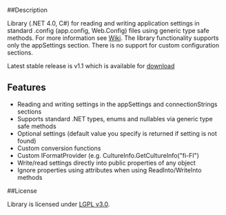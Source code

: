##Description

Library (.NET 4.0, C#) for reading and writing application settings in standard .config (app.config, Web.Config) files using generic type safe methods. For more information see [Wiki](https://github.com/tparvi/appsettings/wiki). The library functionality supports only the appSettings section. There is no support for custom configuration sections.

Latest stable release is v1.1 which is available for [download](https://github.com/downloads/tparvi/appsettings/AppSettings_v1.1.zip)

## Features

+ Reading and writing settings in the appSettings and connectionStrings sections
+ Supports standard .NET types, enums and nullables via generic type safe methods
+ Optional settings (default value you specify is returned if setting is not found)
+ Custom conversion functions
+ Custom IFormatProvider (e.g. CultureInfo.GetCultureInfo("fi-FI")
+ Write/read settings directly into public properties of any object
+ Ignore properties using attributes when using ReadInto/WriteInto methods

##License

Library is licensed under [LGPL v3.0](http://www.gnu.org/licenses/lgpl-3.0-standalone.html). 
